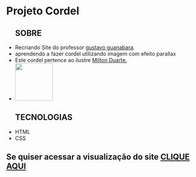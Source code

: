<h1>Projeto Cordel</h1>
    <ul>
        <h2>SOBRE</h2>
        <li>Recriando Site do professor <a href="https://github.com/gustavoguanabara">gustavo guanabara</a>.</li>
        <li>aprendendo a fazer cordel utilizando imagem com efeito parallax</li>
        <li>Este cordel pertence ao ilustre <a href="https://www.recantodasletras.com.br/poesias/3186743">Milton Duarte.</a>
       </li>
       <li> <img src="https://www.recantodasletras.com.br/usuarios/9806/fotos/1523623.jpg" alt="" width="100px"></li>
    </ul>
    <ul>
        <h2>TECNOLOGIAS</h2>
        <li>HTML</li>
        <li>CSS</li>
    </ul>
    <h2>Se quiser acessar a visualização do site <a href="https://victoralves87.github.io/projeto-cordel/">CLIQUE AQUI</a></h2>
